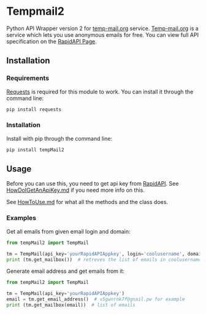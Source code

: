 # Tempmail2

Python API Wrapper version 2 for [temp-mail.org](https://temp-mail.org/) service. [Temp-mail.org](https://temp-mail.org/) is a service which lets you use anonymous emails for free. You can view full API specification on the [RapidAPI Page](https://rapidapi.com/Privatix/api/temp-mail).

## Installation

### Requirements

[Requests](https://crate.io/packages/requests/) is required for this module to work. You can install it through the command line:

```bash
pip install requests
```

### Installation

Install with pip through the command line:

```bash
pip install tempMail2
```

## Usage

Before you can use this, you need to get api key from [RapidAPI](https://rapidapi.com/Privatix/api/temp-mail). See [HowDoIGetAnApiKey.md](docs\HowDoIGetAnApiKey.md) if you need more info on this.

See [HowToUse.md](docs\HowToUse.md) for what all the methods  and the class does.

### Examples

Get all emails from given email login and domain:

```python
from tempMail2 import TempMail

tm = TempMail(api_key='yourRapidAPIAppkey', login='coolusername', domain='@domaingiven.com')
print (tm.get_mailbox())  # retreves the list of emails in coolusername@domaingiven.com
```

Generate email address and get emails from it:

```python
from tempMail2 import TempMail

tm = TempMail(api_key='yourRapidAPIAppkey')
email = tm.get_email_address()  # v5gwnrnk7f@gnail.pw for example
print (tm.get_mailbox(email))  # list of emails
```